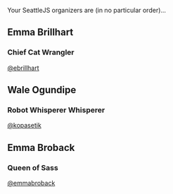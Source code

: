 Your SeattleJS organizers are (in no particular order)...

## Emma Brillhart
### Chief Cat Wrangler
[@ebrillhart](http://twitter.com/emmabrillhart)

## Wale Ogundipe
### Robot Whisperer Whisperer
[@kopasetik](http://twitter.com/kopasetik)

## Emma Broback
### Queen of Sass
[@emmabroback](http://twitter.com/emmabroback)
